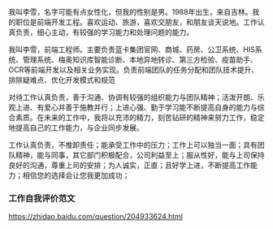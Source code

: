 我叫李雪，名字可能有点女性化，但我的性别是男。1988年出生，来自吉林。我的职位是前端开发工程。喜欢运动、旅游，喜欢交朋友，和朋友谈天说地。工作认真负责，细心主动，有较强的学习能力和处理问题的能力。


我叫李雪，前端工程师。主要负责蓝卡集团官网、商城、药房、公卫系统、HIS系统、管理系统、梅奥知识库智能诊断、本地异地转诊、第三方检验、疫苗助手、OCR等前端开发以及相关业务实现。负责前端团队的任务分配和团队技术提升、排除疑难点、优化开发模式和规范


对待工作认真负责，善于沟通、协调有较强的组织能力与团队精神；活泼开朗、乐观上进、有爱心并善于施教并行；上进心强、勤于学习能不断提高自身的能力与综合素质。在未来的工作中，我将以充沛的精力，刻苦钻研的精神来努力工作，稳定地提高自己的工作能力，与企业同步发展。

工作认真负责，不推卸责任；能承受工作中的压力；工作上可以独当一面；具有团队精神，能与同事，其它部门积极配合，公司利益至上；服从性好，能与上司保持良好的沟通，尊重上司的安排；为人诚实，正直；且好学上进，不断提高工作能力；相信您的选择会让您我更加成功；


### 工作自我评价范文
https://zhidao.baidu.com/question/204933624.html

### 